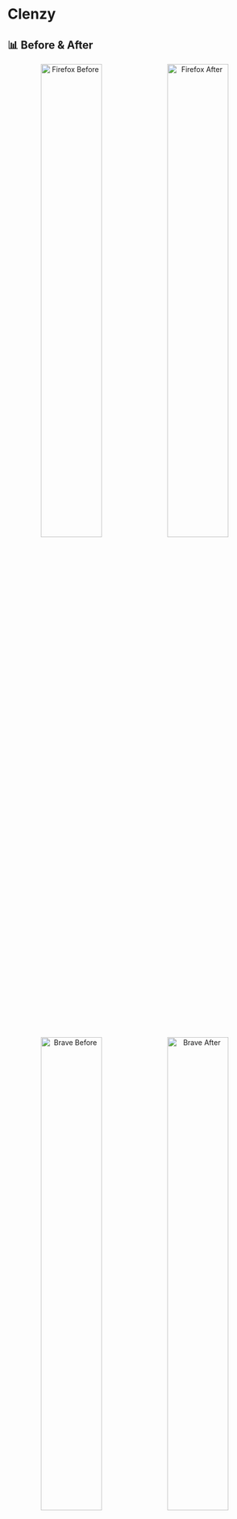 # Clenzy

## 📊 Before & After

<div align="center">

<p float="left">
  <img src="https://github.com/user-attachments/assets/f725b808-16f6-46a8-a142-fda8524573eb" width="49%" alt="Firefox Before" />
  <img src="https://github.com/user-attachments/assets/e2c34fda-d702-468e-8e09-d7330db5a756" width="49%" alt="Firefox After" />
</p>

<p float="left">
  <img src="https://github.com/user-attachments/assets/fd87a354-8bf8-4784-a532-4276e640c7d1" width="49%" alt="Brave Before" />
  <img src="https://github.com/user-attachments/assets/89f070aa-ca45-4ee5-8f4e-a8f6c0ceec39" width="49%" alt="Brave After" />
</p>

</div>

<div align="center">

![Demo Gif](https://github.com/user-attachments/assets/49bd409e-d723-4a64-a86f-2eaf70003529)

[![License: MIT](https://img.shields.io/badge/License-MIT-blue.svg)](https://opensource.org/licenses/MIT)
![Platform](https://img.shields.io/badge/platform-Windows%20%7C%20macOS%20%7C%20Linux-lightgrey)

</div>

## 🚀 Overview

Quickly disable AI, tracking, crypto, and other garbage features from some browsers.

## ✅ Supported Platforms

### Operating Systems

- Windows
- macOS
- Linux (snap, flatpak, and local installations)

### Browsers

- Brave (stable and nightly)
- Firefox (stable, nightly, beta, and developer edition)
- Zen Browser

## ✨ Features

- **Opinionated Defaults** - Pre-configured settings for a clean experience
- **Automatic Backup Creation** - Safely restore if needed
- **Vertical Tabs** - Enabled by default (disable with `-V` flag)
- **Automatic** - Use auto confirmation flag (`-Y`) for script automation
- **Betterfox.js** - For Firefox & Zen: Fetches & installs the latest Betterfox.js with extra tweaks

## 🤔 Why?

Modern browsers come loaded with:

- Embedded AI assistants
- Cryptocurrency wallets
- Tracking mechanisms
- Bloat

These not only slow down your browsing experience but also compromise your privacy. I got tired of spending 30 minutes
everytime I installed a browser to disable features and configure individual flags.

## ❓Will you support my favorite browser?

#### I am open to new browsers, open an issue, but I will not add support for:

- Google Chrome, Edge, Opera (including GX): They are too far gone, and whoever uses them most likely doesn't care about
  their privacy.
- Vivaldi: I don't like it, and with all its "features", it's very subjective to configure.
- Any already light browser: Safari, Arc, Waterfox, Librewolf, Pale Moon, Orion, Tor, Floorp(?), Cromite, Bromite, Thorium,
  Ungoogled Chromium
- ANY AI browser: Dia

## 🧩 Recommendations

### Browsers

- Windows: Librewolf, Firefox, Brave
- Linux: Librewolf, Firefox, Brave<!--, Orion (in the future)-->
- macOS: Orion, Librewolf, Firefox, Safari<br>

### Search Engines

- [Kagi](https://kagi.com) (paid)
- [DuckDuckGo](https://duckduckgo.com)

### Extensions

- uBlock Origin
- Your favorite password manager (1Password or Bitwarden)
- That's it.
